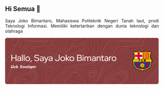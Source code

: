## Hi Semua 👋
<p align="justify">
Saya Joko Bimantaro, Mahasiswa Politeknik Negeri Tanah laut, prodi Teknologi Informasi. Memiliki ketertarikan dengan dunia teknologi dan olahraga
</p>

![Joko Bimantaro](img/github-header-image.png)

<!--
**jokobim12/jokobim12** is a ✨ _special_ ✨ repository because its `README.md` (this file) appears on your GitHub profile.

Here are some ideas to get you started:

- 🔭 I’m currently working on ...
- 🌱 I’m currently learning ...
- 👯 I’m looking to collaborate on ...
- 🤔 I’m looking for help with ...
- 💬 Ask me about ...
- 📫 How to reach me: ...
- 😄 Pronouns: ...
- ⚡ Fun fact: ...
-->
